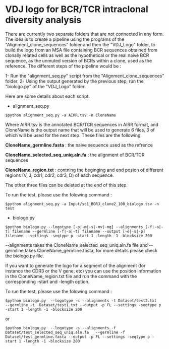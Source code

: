 # VDJ logo for BCR/TCR intraclonal diversity analysis 
There are currently two separate folders that are not connected in any form. The idea is to create a pipeline using the programs of the "Alignment_clone_sequences" folder and then the "VDJ_Logo" folder, to build the logo from an MSA file containing BCR sequences obtained from clonally related cells as well as the hypothetical or the real naive BCR sequence, as the unmuted version of BCRs within a clone, used as the reference. The different steps of the pipeline would be :

1- Run the "alignment_seq.py" script from the "Alignment_clone_sequences" folder.
2- Using the output generated by the previous step, run the "biologo.py" of the "VDJ_Logo" folder.

Here are some details about each script.


- alignment_seq.py

```
$python alignment_seq.py -a AIRR.tsv -n CloneName
```

Where AIRR.tsv is the annotated BCR/TCR sequences in AIRR format, and CloneName is the output name that will be used to generate 6 files, 3 of which will be used for the next step. These files are the following.

**CloneName_germline.fasta** : the naive sequence used as the refrence 


**CloneName_selected_seq_uniq.aln.fa** : the alignment of BCR/TCR sequences


**CloneName_region.txt** : contning the beginging and end posion of different regions (V, J, cdr1, cdr2, cdr3, D) of each sequence.




The other three files can be deleted at the end of this step.

To run the test, please use the folowing command :

```
$python alignment_seq.py -a Input/sc1_BORJ_clone2_100_biologo.tsv -n test
```



- biologo.py

```
$python biologo.py --logotype [-p|-m|-s|-mv|-mg] --alignments [-f|-a|-t] filename --germline [-f|-a|-t] filename --output [-e|-s|-p] filename --settings -seqtype p -start 1 -length -1 -blocksize 200
```

--alignments takes the CloneName_selected_seq_uniq.aln.fa file and --germline takes CloneName_germline.fasta, for more details please check the biologo.py file. 

If you want to generate the logo for a segment of the alignment (for instance the CDR3 or the V gene, etc) you can use the position information in the CloneName_region.txt file and run the command with the corresponding -start and -length option.

To run the test, please use the folowing command :

```
$python biologo.py  --logotype -s --alignments -t Dataset/test2.txt   --germline -t  Dataset/test1.txt --output -p FL --settings -seqtype p -start 1 -length -1 -blocksize 200
```

or

```
$python biologo.py  --logotype -s --alignments -f Dataset/test_selected_seq_uniq.aln.fa   --germline -f  Dataset/test_germline.fasta --output -p FL --settings -seqtype p -start 1 -length -1 -blocksize 200
```




